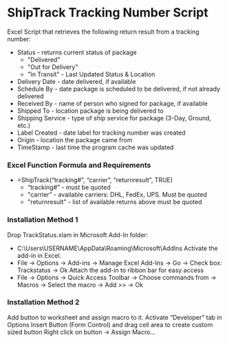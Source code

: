 # ShipTrack Tracking Number Script
Excel Script that retrieves the following return result from a tracking number:
- Status - returns current status of package
  - "Delivered"
  - "Out for Delivery"
  - "In Transit" - Last Updated Status & Location
- Delivery Date - date delivered, if available
- Schedule By - date package is scheduled to be delivered, if not already delivered
- Received By - name of person who signed for package, if available
- Shipped To - location package is being delivered to
- Shipping Service - type of ship service for package (3-Day, Ground, etc.)
- Label Created - date label for tracking number was created
- Origin - location the package came from
- TimeStamp - last time the program cache was updated

### **Excel Function Formula and Requirements**
- =ShipTrack(“tracking#”, “carrier”, “returnresult”, TRUE)
  - “tracking#” - must be quoted
  - "carrier" - available carriers: DHL, FedEx, UPS. Must be quoted
  - "returnresult" - list of available returns above must be quoted
  
### **Installation Method 1**
Drop TrackStatus.xlam in Microsoft Add-In folder:
- C:\Users\USERNAME\AppData\Roaming\Microsoft\AddIns
Activate the add-in in Excel. 
- File -> Options -> Add-ins -> Manage Excel Add-Ins -> Go -> Check box: Trackstatus -> Ok
Attach the add-in to ribbon bar for easy access
- File -> Options -> Quick Access Toolbar -> Choose commands from -> Macros -> Select the macro -> Add >> -> Ok

### **Installation Method 2**
Add button to worksheet and assign macro to it.
Activate “Developer” tab in Options
Insert Button (Form Control) and drag cell area to create custom sized button
Right click on button -> Assign Macro…
